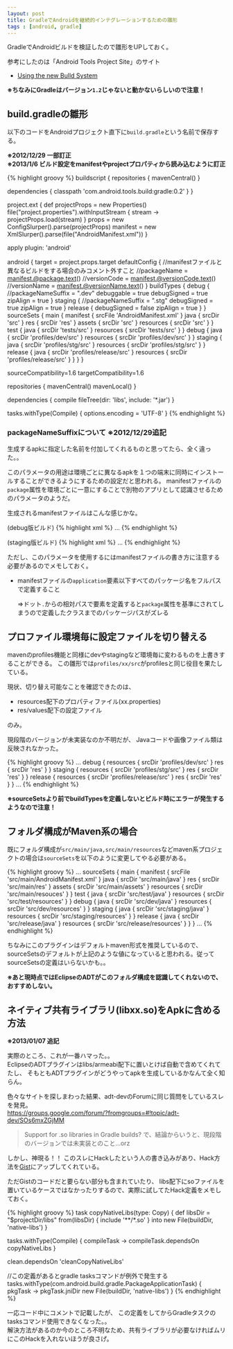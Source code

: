 ```yaml
---
layout: post
title: GradleでAndroidを継続的インテグレーションするための雛形
tags : [android, gradle]
---
```


GradleでAndroidビルドを検証したので雛形をUPしておく。

参考にしたのは「Android Tools Project Site」のサイト

* [Using the new Bulld System](http://tools.android.com/tech-docs/new-build-system/using-the-new-build-system)

__※ちなみにGradleはバージョン`1.2`じゃないと動かないらしいので注意！__


## build.gradleの雛形

以下のコードをAndroidプロジェクト直下に`build.gradle`という名前で保存する。

__※2012/12/29 一部訂正__  
__※2013/1/6 ビルド設定をmanifestやprojectプロパティから読み込むように訂正__  

{% highlight groovy %}
buildscript {
  repositories {
    mavenCentral()
  }

  dependencies {
    classpath 'com.android.tools.build:gradle:0.2'
  }
}

project.ext {
  def projectProps = new Properties()
  file("project.properties").withInputStream {
    stream -> projectProps.load(stream)
  }
  props = new ConfigSlurper().parse(projectProps)
  manifest = new XmlSlurper().parse(file("AndroidManifest.xml"))
}

apply plugin: 'android'

android {
  target = project.props.target
  defaultConfig {
    //manifestファイルと異なるビルドをする場合のみコメント外すこと
    //packageName = manifest.@package.text()
    //versionCode = manifest.@versionCode.text()
    //versionName = manifest.@versionName.text()
  }
  buildTypes {
    debug {
      //packageNameSuffix = ".dev"
      debuggable = true
      debugSigned = true
      zipAlign = true
    }
    staging {
      //packageNameSuffix = ".stg"
      debugSigned = true
      zipAlign = true
    }
    release {
      debugSigned = false
      zipAlign = true
    }
  }
  sourceSets {
    main {
      manifest {
        srcFile 'AndroidManifest.xml'
      }
      java {
        srcDir 'src'
      }
      res {
        srcDir 'res'
      }
      assets {
        srcDir 'src'
      }
      resources {
        srcDir 'src'
      }
    }
    test {
      java {
        srcDir 'tests/src'
      }
      resources {
        srcDir 'tests/src'
      }
    }
    debug {
      java {
        srcDir 'profiles/dev/src'
      }
      resources {
        srcDir 'profiles/dev/src'
      }
    }
    staging {
      java {
        srcDir 'profiles/stg/src'
      }
      resources {
        srcDir 'profiles/stg/src'
      }
    }
    release {
      java {
        srcDir 'profiles/release/src'
      }
      resources {
        srcDir 'profiles/release/src'
      }
    }
  }
}

sourceCompatibility=1.6
targetCompatibility=1.6

repositories {
  mavenCentral()
  mavenLocal()
}

dependencies {
  compile fileTree(dir: 'libs', include: '*.jar')
}

tasks.withType(Compile) {
  options.encoding = 'UTF-8'
}
{% endhighlight %}

### packageNameSuffixについて __※2012/12/29追記__
生成するapkに指定した名前を付加してくれるものと思ってたら、全く違った。。

このパラメータの用途は環境ごとに異なるapkを１つの端末に同時にインストールすることができるようにするための設定だと思われる。
manifestファイルの`package`属性を環境ごとに一意にすることで別物のアプリとして認識させるためのパラメータのようだ。

生成されるmanifestファイルはこんな感じかな。

(debug版ビルド)
{% highlight xml %}
<manifest xmlns:android="http://schemas.android.com/apk/res/android"
      package="com.ogaclejapan.dev"
      android:versionCode="1"
      android:versionName="1.0">
      ...
</manifest>
{% endhighlight %}

(staging版ビルド)
{% highlight xml %}
<manifest xmlns:android="http://schemas.android.com/apk/res/android"
      package="com.ogaclejapan.stg"
      android:versionCode="1"
      android:versionName="1.0">
      ...
</manifest>
{% endhighlight %}

ただし、このパラメータを使用するにはmanifestファイルの書き方に注意する必要があるのでメモしておく。

* manifestファイルの`application`要素以下すべてのパッケージ名をフルパスで定義すること

  ⇒ドット`.`からの相対パスで要素を定義すると`package`属性を基準にされてしまうので定義したクラスまでのパッケージパスがズレる


## プロファイル環境毎に設定ファイルを切り替える

mavenのprofiles機能と同様にdevやstagingなど環境毎に変わるものを上書きすることができる。
この雛形では`profiles/xx/src`がprofilesと同じ役目を果たしている。

現状、切り替え可能なことを確認できたのは、

* resources配下のプロパティファイル(xx.properties)
* res/values配下の設定ファイル

のみ。

現段階のバージョンが未実装なのか不明だが、
Javaコードや画像ファイル類は反映されなかった。

{% highlight groovy %}
...
    debug {
      resources {
        srcDir 'profiles/dev/src'
      }
      res {
        srcDir 'res'
      }
    }
    staging {
      resources {
        srcDir 'profiles/stg/src'
      }
      res {
        srcDir 'res'
      }
    }
    release {
      resources {
        srcDir 'profiles/release/src'
      }
      res {
        srcDir 'res'
      }
    }
...
{% endhighlight %}

__※sourceSetsより前でbuildTypesを定義しないとビルド時にエラーが発生するようなので注意！__

## フォルダ構成がMaven系の場合

既にフォルダ構成が`src/main/java,src/main/resources`などmaven系プロジェクトの場合は`sourceSets`を以下のように変更してやる必要がある。

{% highlight groovy %}
...
  sourceSets {
    main {
      manifest {
        srcFile 'src/main/AndroidManifest.xml'
      }
      java {
        srcDir 'src/main/java'
      }
      res {
        srcDir 'src/main/res'
      }
      assets {
        srcDir 'src/main/assets'
      }
      resources {
        srcDir 'src/main/resouces'
      }
    }
    test {
      java {
        srcDir 'src/test/java'
      }
      resources {
        srcDir 'src/test/resources'
      }
    }
    debug {
      java {
        srcDir 'src/dev/java'
      }
      resources {
        srcDir 'src/dev/resources'
      }
    }
    staging {
      java {
        srcDir 'src/staging/java'
      }
      resources {
        srcDir 'src/staging/resources'
      }
    }
    release {
      java {
        srcDir 'src/release/java'
      }
      resources {
        srcDir 'src/release/resources'
      }
    }
  }
...
{% endhighlight %}

ちなみにこのプラグインはデフォルトmaven形式を推奨しているので、sourceSetsのデフォルトが上記のような値になっていると思われる。従ってsourceSetsの定義はいらないかも。。

__※あと現時点ではEclipseのADTがこのフォルダ構成を認識してくれないので、おすすめしない。__

## ネイティブ共有ライブラリ(libxx.so)をApkに含める方法

__※2013/01/07 追記__  

実際のところ、これが一番ハマった。。  
EclipseのADTプラグインはlibs/armeabi配下に置いとけば自動で含めてくれてたし、
そもともADTプラグインがどうやってapkを生成しているかなんて全く知らん。

色々なサイトを探しまわった結果、adt-devのForumに同じ質問をしているスレを発見。  
<https://groups.google.com/forum/?fromgroups=#!topic/adt-dev/SOs6mxZGjMM>

> Support for .so libraries in Gradle builds?
で、結論からいうと、現段階のバージョンでは未実装とのこと…orz  

しかし、神現る！！
このスレにHackしたという人の書き込みがあり、Hack方法を[Gist](https://gist.github.com/4226923)にアップしてくれている。  

ただGistのコードだと要らない部分も含まれていたり、
libs配下にsoファイルを置いているケースではなかったりするので、実際に試してたHack定義をメモしておく。

{% highlight groovy %}
task copyNativeLibs(type: Copy) {
  def libsDir = "$projectDir/libs"
  from(libsDir) { include '**/*.so' }
  into new File(buildDir, 'native-libs')
}

tasks.withType(Compile) { compileTask -> compileTask.dependsOn copyNativeLibs }

clean.dependsOn 'cleanCopyNativeLibs'

//この定義があるとgradle tasksコマンドが例外で発生する
tasks.withType(com.android.build.gradle.PackageApplicationTask) { pkgTask ->
  pkgTask.jniDir new File(buildDir, 'native-libs')
}
{% endhighlight %}

一応コード中にコメントで記載したが、
この定義をしてからGradleタスクのtasksコマンド使用できなくなった。。  
解決方法があるのか今のところ不明なため、共有ライブラリが必要なければムリにこのHackを入れないほうが良さげ。
